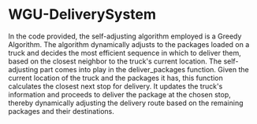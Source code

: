 # WGU-DeliverySystem
In the code provided, the self-adjusting algorithm employed is a Greedy Algorithm. The algorithm dynamically adjusts to the packages loaded on a truck and decides the most efficient sequence in which to deliver them, based on the closest neighbor to the truck's current location.
The self-adjusting part comes into play in the deliver_packages function. Given the current location of the truck and the packages it has, this function calculates the closest next stop for delivery. It updates the truck's information and proceeds to deliver the package at the chosen stop, thereby dynamically adjusting the delivery route based on the remaining packages and their destinations.
